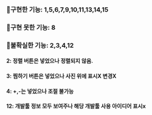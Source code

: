 ### 🎈구현한 기능: 1,5,6,7,9,10,11,13,14,15

### 🎈구현 못한 기능: 8

### 🎈불확실한 기능: 2,3,4,12

#### 2: 정렬 버튼은 넣었으나 정렬되지 않음.

#### 3: 찜하기 버튼은 넣었으나 사진 위에 표시X 변경X

#### 4: +,-는 넣었으나 조절 불가능

#### 12: 개발툴 정보 모두 보여주나 해당 개발툴 사용 아이디어 표시x
